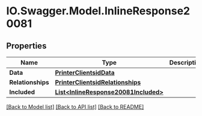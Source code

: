 # IO.Swagger.Model.InlineResponse20081
## Properties

Name | Type | Description | Notes
------------ | ------------- | ------------- | -------------
**Data** | [**PrinterClientsidData**](PrinterClientsidData.md) |  | [optional] 
**Relationships** | [**PrinterClientsidRelationships**](PrinterClientsidRelationships.md) |  | [optional] 
**Included** | [**List&lt;InlineResponse20081Included&gt;**](InlineResponse20081Included.md) |  | [optional] 

[[Back to Model list]](../README.md#documentation-for-models) [[Back to API list]](../README.md#documentation-for-api-endpoints) [[Back to README]](../README.md)

